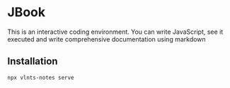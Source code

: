 # JBook

This is an interactive coding environment. You can write JavaScript, see it executed and write comprehensive documentation using markdown

## Installation

```bash
npx vlnts-notes serve
```

